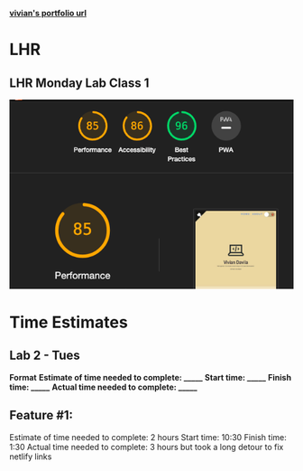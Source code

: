 **[vivian's portfolio url](https://vivians-portfolio.netlify.app)** 

# LHR
## LHR Monday Lab Class 1 

![LHR1](./build/images/LHR1.png)

# Time Estimates
## Lab 2 - Tues
**Format**
**Estimate of time needed to complete: _____**
**Start time: _____**
**Finish time: _____**
**Actual time needed to complete: _____**

## Feature #1: 
Estimate of time needed to complete: 2 hours
Start time: 10:30
Finish time: 1:30
Actual time needed to complete: 3 hours but took a long detour to fix netlify links
